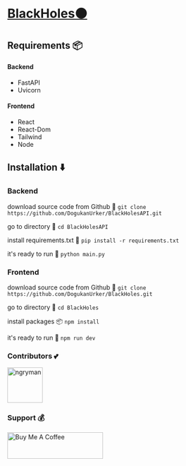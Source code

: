 # [BlackHoles⚫](https://dogukanurker.com/blackholes)

## Requirements 📦

#### Backend
- FastAPI
- Uvicorn

#### Frontend
- React
- React-Dom
- Tailwind
- Node

## Installation ⬇️

### Backend

download source code from Github 💾
`git clone https://github.com/DogukanUrker/BlackHolesAPI.git`

go to directory 📁
`cd BlackHolesAPI`

install requirements.txt 🔽
`pip install -r requirements.txt`

it's ready to run 🎉
`python main.py`

### Frontend
download source code from Github 💾
`git clone https://github.com/DogukanUrker/BlackHoles.git`

go to directory 📁
`cd BlackHoles`

install packages 📦
`npm install`

it's ready to run 🎉
`npm run dev`

### Contributors 💕

<a href="https://github.com/dogukanurker"><img src="https://avatars.githubusercontent.com/u/62756402" title="ngryman" width="80" height="80"></a>

### Support 💰

<a href="https://dogukanurker.com/donate" target="_blank"><img src="https://cdn.buymeacoffee.com/buttons/v2/arial-red.png" alt="Buy Me A Coffee" style="height: 60px !important;width: 217px !important;" ></a>
